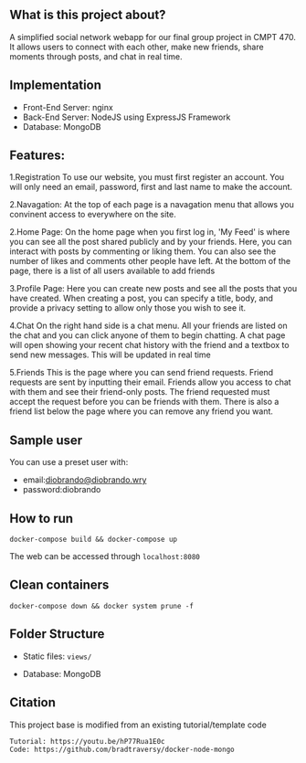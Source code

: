 ## What is this project about?

A simplified social network webapp for our final group project in CMPT 470. It allows users to connect with each other, make new friends, share moments through posts, and chat in real time.

## Implementation
- Front-End Server: nginx
- Back-End Server: NodeJS using ExpressJS Framework 
- Database: MongoDB

## Features:

1.Registration
To use our website, you must first register an account. You will only need an email, password, first and last name to make the account.

2.Navagation:
At the top of each page is a navagation menu that allows you convinent access to everywhere on the site.

2.Home Page:
On the home page when you first log in, 'My Feed' is where you can see all the post shared publicly and by your friends.
Here, you can interact with posts by commenting or liking them. You can also see the number of likes and comments other people have left.
At the bottom of the page, there is a list of all users available to add friends

3.Profile Page:
Here you can create new posts and see all the posts that you have created. When creating a post, you can specify a title, body, and provide a privacy setting to allow only those you wish to see it.

4.Chat
On the right hand side is a chat menu. All your friends are listed on the chat and you can click anyone of them to begin chatting. A chat page will open showing your recent chat history with the friend and a textbox to send new messages. This will be updated in real time

5.Friends
This is the page where you can send friend requests. Friend requests are sent by inputting their email. Friends allow you access to chat with them and see their friend-only posts. The friend requested must accept the request before you can be friends with them. There is also a friend list below the page where you can remove any friend you want.


<more description>

## Sample user
You can use a preset user with:
- email:diobrando@diobrando.wry
- password:diobrando


## How to run
```
docker-compose build && docker-compose up
```

The web can be accessed through `localhost:8080`

## Clean containers
```
docker-compose down && docker system prune -f
```

## Folder Structure
  - Static files: `views/`
  <!-- - Server files: `models/` -->
  - Database: MongoDB
  
## Citation
This project base is modified from an existing tutorial/template code
```
Tutorial: https://youtu.be/hP77Rua1E0c
Code: https://github.com/bradtraversy/docker-node-mongo
```

##

